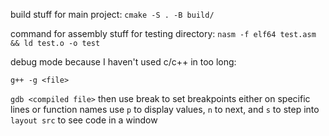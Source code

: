build stuff for main project:
`cmake -S . -B build/`

command for assembly stuff for testing directory:
`nasm -f elf64 test.asm && ld test.o -o test`

debug mode because I haven't used c/c++ in too long:

`g++ -g <file>`

`gdb <compiled file>`
then use break to set breakpoints either on specific lines or function names
use `p` to display values, `n` to next, and `s` to step into
`layout src` to see code in a window
